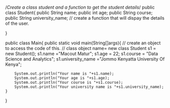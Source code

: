 /*Create a class student and a function to get the student details*/
public class Student{
    public String name;
    public int age;
    public String course;
    public String university_name;
// create a function that will dispay the details of the user.

}

public class Main{
    public static void main(String[]args){
        // create an object to access the code of this.
        // class object name= new class
        Student s1 = new Student();
        s1.name ="Macout Matur";
        s1.age = 22;
        s1.course = "Data Science and Analytics";
        s1.university_name ="Jommo Kenyatta University Of Kenya";

        System.out.println("Your name is "+s1.name);
        System.out.println("Your age is "+s1.age);
        System.out.println("Your course is "+s1.course);
        System.out.println("Your university name is "+s1.university_name);
    }
}
